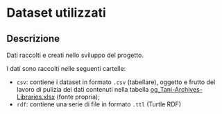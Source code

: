 # Dataset utilizzati

## Descrizione

Dati raccolti e creati nello sviluppo del progetto.

I dati sono raccolti nelle seguenti cartelle:
* `csv`: contiene i dataset in formato `.csv` (tabellare), oggetto e frutto del lavoro di pulizia dei dati contenuti nella tabella [og_Tani-Archives-Libraries.xlsx](https://github.com/ggdrll/esame/blob/main/docs/fonti/og_Tani-Archives-Libraries.xlsx) (fonte propria);
* `rdf`: contiene una serie di file in formato `.ttl` (Turtle RDF)

